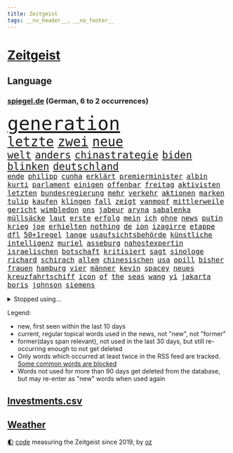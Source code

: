 ```yaml
---
title: Zeitgeist
tags: __no_header__, __no_footer__
---
```


# [Zeitgeist](https://oliz.io/zeitgeist/)

## Language

<h3><a href="https://www.spiegel.de" target="_blank">spiegel.de</a> (German, 6 to 2 occurrences)</h3>
<p style="font-family:monospace">
<span style="font-size:32pt"><a href="news_links.html#generation" class="current">generation</a></span>
<br>
<span style="font-size:22pt"><a href="news_links.html#letzte" class="current">letzte</a></span>
<span style="font-size:22pt"><a href="news_links.html#zwei" class="current">zwei</a></span>
<span style="font-size:22pt"><a href="news_links.html#neue" class="current">neue</a></span>
<br>
<span style="font-size:17pt"><a href="news_links.html#welt" class="current">welt</a></span>
<span style="font-size:17pt"><a href="news_links.html#anders" class="current">anders</a></span>
<span style="font-size:17pt"><a href="news_links.html#chinastrategie" class="current">chinastrategie</a></span>
<span style="font-size:17pt"><a href="news_links.html#biden" class="current">biden</a></span>
<span style="font-size:17pt"><a href="news_links.html#blinken" class="current">blinken</a></span>
<span style="font-size:17pt"><a href="news_links.html#deutschland" class="current">deutschland</a></span>
<br>
<span style="font-size:12pt"><a href="news_links.html#ende" class="current">ende</a></span>
<span style="font-size:12pt"><a href="news_links.html#philipp" class="current">philipp</a></span>
<span style="font-size:12pt"><a href="news_links.html#cunha" class="new">cunha</a></span>
<span style="font-size:12pt"><a href="news_links.html#erklärt" class="current">erklärt</a></span>
<span style="font-size:12pt"><a href="news_links.html#premierminister" class="current">premierminister</a></span>
<span style="font-size:12pt"><a href="news_links.html#albin" class="current">albin</a></span>
<span style="font-size:12pt"><a href="news_links.html#kurti" class="current">kurti</a></span>
<span style="font-size:12pt"><a href="news_links.html#parlament" class="current">parlament</a></span>
<span style="font-size:12pt"><a href="news_links.html#einigen" class="current">einigen</a></span>
<span style="font-size:12pt"><a href="news_links.html#offenbar" class="current">offenbar</a></span>
<span style="font-size:12pt"><a href="news_links.html#freitag" class="current">freitag</a></span>
<span style="font-size:12pt"><a href="news_links.html#aktivisten" class="current">aktivisten</a></span>
<span style="font-size:12pt"><a href="news_links.html#letzten" class="current">letzten</a></span>
<span style="font-size:12pt"><a href="news_links.html#bundesregierung" class="current">bundesregierung</a></span>
<span style="font-size:12pt"><a href="news_links.html#mehr" class="current">mehr</a></span>
<span style="font-size:12pt"><a href="news_links.html#verkehr" class="current">verkehr</a></span>
<span style="font-size:12pt"><a href="news_links.html#aktionen" class="current">aktionen</a></span>
<span style="font-size:12pt"><a href="news_links.html#marken" class="current">marken</a></span>
<span style="font-size:12pt"><a href="news_links.html#tulip" class="new">tulip</a></span>
<span style="font-size:12pt"><a href="news_links.html#kaufen" class="current">kaufen</a></span>
<span style="font-size:12pt"><a href="news_links.html#klingen" class="current">klingen</a></span>
<span style="font-size:12pt"><a href="news_links.html#fall" class="current">fall</a></span>
<span style="font-size:12pt"><a href="news_links.html#zeigt" class="current">zeigt</a></span>
<span style="font-size:12pt"><a href="news_links.html#vanmoof" class="new">vanmoof</a></span>
<span style="font-size:12pt"><a href="news_links.html#mittlerweile" class="current">mittlerweile</a></span>
<span style="font-size:12pt"><a href="news_links.html#gericht" class="current">gericht</a></span>
<span style="font-size:12pt"><a href="news_links.html#wimbledon" class="current">wimbledon</a></span>
<span style="font-size:12pt"><a href="news_links.html#ons" class="new">ons</a></span>
<span style="font-size:12pt"><a href="news_links.html#jabeur" class="new">jabeur</a></span>
<span style="font-size:12pt"><a href="news_links.html#aryna" class="current">aryna</a></span>
<span style="font-size:12pt"><a href="news_links.html#sabalenka" class="current">sabalenka</a></span>
<span style="font-size:12pt"><a href="news_links.html#müllsäcke" class="new">müllsäcke</a></span>
<span style="font-size:12pt"><a href="news_links.html#laut" class="current">laut</a></span>
<span style="font-size:12pt"><a href="news_links.html#erste" class="current">erste</a></span>
<span style="font-size:12pt"><a href="news_links.html#erfolg" class="current">erfolg</a></span>
<span style="font-size:12pt"><a href="news_links.html#mein" class="current">mein</a></span>
<span style="font-size:12pt"><a href="news_links.html#ich" class="current">ich</a></span>
<span style="font-size:12pt"><a href="news_links.html#ohne" class="current">ohne</a></span>
<span style="font-size:12pt"><a href="news_links.html#news" class="current">news</a></span>
<span style="font-size:12pt"><a href="news_links.html#putin" class="current">putin</a></span>
<span style="font-size:12pt"><a href="news_links.html#krieg" class="current">krieg</a></span>
<span style="font-size:12pt"><a href="news_links.html#joe" class="current">joe</a></span>
<span style="font-size:12pt"><a href="news_links.html#erhielten" class="current">erhielten</a></span>
<span style="font-size:12pt"><a href="news_links.html#nothing" class="new">nothing</a></span>
<span style="font-size:12pt"><a href="news_links.html#de" class="current">de</a></span>
<span style="font-size:12pt"><a href="news_links.html#ion" class="new">ion</a></span>
<span style="font-size:12pt"><a href="news_links.html#izagirre" class="new">izagirre</a></span>
<span style="font-size:12pt"><a href="news_links.html#etappe" class="current">etappe</a></span>
<span style="font-size:12pt"><a href="news_links.html#dfl" class="current">dfl</a></span>
<span style="font-size:12pt"><a href="news_links.html#50+1regel" class="new">50+1regel</a></span>
<span style="font-size:12pt"><a href="news_links.html#lange" class="current">lange</a></span>
<span style="font-size:12pt"><a href="news_links.html#usaufsichtsbehörde" class="new">usaufsichtsbehörde</a></span>
<span style="font-size:12pt"><a href="news_links.html#künstliche" class="current">künstliche</a></span>
<span style="font-size:12pt"><a href="news_links.html#intelligenz" class="current">intelligenz</a></span>
<span style="font-size:12pt"><a href="news_links.html#muriel" class="new">muriel</a></span>
<span style="font-size:12pt"><a href="news_links.html#asseburg" class="new">asseburg</a></span>
<span style="font-size:12pt"><a href="news_links.html#nahostexpertin" class="new">nahostexpertin</a></span>
<span style="font-size:12pt"><a href="news_links.html#israelischen" class="current">israelischen</a></span>
<span style="font-size:12pt"><a href="news_links.html#botschaft" class="current">botschaft</a></span>
<span style="font-size:12pt"><a href="news_links.html#kritisiert" class="current">kritisiert</a></span>
<span style="font-size:12pt"><a href="news_links.html#sagt" class="current">sagt</a></span>
<span style="font-size:12pt"><a href="news_links.html#sinologe" class="new">sinologe</a></span>
<span style="font-size:12pt"><a href="news_links.html#richard" class="current">richard</a></span>
<span style="font-size:12pt"><a href="news_links.html#schirach" class="current">schirach</a></span>
<span style="font-size:12pt"><a href="news_links.html#allem" class="current">allem</a></span>
<span style="font-size:12pt"><a href="news_links.html#chinesischen" class="current">chinesischen</a></span>
<span style="font-size:12pt"><a href="news_links.html#usa" class="current">usa</a></span>
<span style="font-size:12pt"><a href="news_links.html#opill" class="new">opill</a></span>
<span style="font-size:12pt"><a href="news_links.html#bisher" class="current">bisher</a></span>
<span style="font-size:12pt"><a href="news_links.html#frauen" class="current">frauen</a></span>
<span style="font-size:12pt"><a href="news_links.html#hamburg" class="current">hamburg</a></span>
<span style="font-size:12pt"><a href="news_links.html#vier" class="current">vier</a></span>
<span style="font-size:12pt"><a href="news_links.html#männer" class="current">männer</a></span>
<span style="font-size:12pt"><a href="news_links.html#kevin" class="current">kevin</a></span>
<span style="font-size:12pt"><a href="news_links.html#spacey" class="current">spacey</a></span>
<span style="font-size:12pt"><a href="news_links.html#neues" class="current">neues</a></span>
<span style="font-size:12pt"><a href="news_links.html#kreuzfahrtschiff" class="current">kreuzfahrtschiff</a></span>
<span style="font-size:12pt"><a href="news_links.html#icon" class="new">icon</a></span>
<span style="font-size:12pt"><a href="news_links.html#of" class="current">of</a></span>
<span style="font-size:12pt"><a href="news_links.html#the" class="current">the</a></span>
<span style="font-size:12pt"><a href="news_links.html#seas" class="new">seas</a></span>
<span style="font-size:12pt"><a href="news_links.html#wang" class="current">wang</a></span>
<span style="font-size:12pt"><a href="news_links.html#yi" class="current">yi</a></span>
<span style="font-size:12pt"><a href="news_links.html#jakarta" class="current">jakarta</a></span>
<span style="font-size:12pt"><a href="news_links.html#boris" class="current">boris</a></span>
<span style="font-size:12pt"><a href="news_links.html#johnson" class="current">johnson</a></span>
<span style="font-size:12pt"><a href="news_links.html#siemens" class="current">siemens</a></span>
</p>
<details>
<summary>Stopped using...</summary>
<p class="former" style="font-size:12pt">
italiens(995) partie(995) 75(994) korruption(993) witz(993) bernd(992) erinnerungen(992) eustaaten(992) ärzte(992) bitte(991) positiv(991) rasant(991) tieren(991) ursula(991) brutale(990) entlastet(990) fbi(990) politischen(990) respekt(990) rote(990) schwangere(990) behandlung(989) daraufhin(989) erholung(989) märz(989) strafen(989) beweisen(988) einiges(988) führerschein(988) gestohlen(988) hotel(988) hsv(988) müller(988) premiere(988) usregierung(988) eingereicht(987) nürnberg(987) österreichische(987) 33(986) durchsucht(986) klimaneutral(986) manchen(986) mancherorts(986) unabhängigkeit(986) englische(985) halben(985) leyen(985) richten(985) schicksal(985) geholt(984) provinz(984) spekuliert(984) west(984) wettbewerb(984) überwinden(984) bitten(983) falls(983) herbert(983) literatur(983) schauspielerin(983) träumen(983) wählen(983) aufruf(982) botschaften(982) breitet(982) eigentümer(982) schnee(982) weltwirtschaft(982) australische(981) tore(981) wohnhaus(981) bull(980) fliehen(980) klären(980) red(980) verbände(980) ehepaar(979) geklärt(979) miteinander(979) passen(979) zweimal(979) kreis(978) vorsprung(978) lüge(977) schlimmste(977) freilassung(976) richtet(976) schnellen(976) weckt(976) langen(975) unterstützer(975) anzeichen(974) distanz(974) sitzen(973) stadion(973) beschuldigt(972) bezahlen(972) half(972) klimapolitik(972) ägypten(972) fit(971) pflicht(970) politikerin(970) näher(969) patient(969) zurückgegangen(969) bande(968) betrifft(967) spektakuläre(967) februar(966) aufhalten(964) führenden(963) sichert(963) enorme(960) whatsapp(960) sportler(959) training(959) unterschrieben(959) chats(958) kassieren(958) museum(958) entscheidet(956) erstochen(955) möglichkeiten(953) olympia(953) kindheit(952) liberalen(942) startup(941) kontert(936) nächstes(932) drohne(931) 95(887) höheres(887) fotografiert(876) vormarsch(859) notstand(841) strecken(827) happy(824) unfälle(771) kontinent(757) müll(749) spiegelreporter(749) sammelt(736) veröffentlichung(721) zwingen(720) grundsätzlich(715) verbunden(707) erfolglos(696) erfolgreichste(695) superstars(695) fossilen(690) kollision(685) jenseits(682) expertin(681) erkrankte(678) analysten(676) nachspielzeit(676) erhofft(671) löschen(671) zurückziehen(668) king(658) überraschende(658) gefiel(647) wachsende(646) gleichen(639) großbank(636) dokumentiert(633) 15000(632) minus(625) station(624) demo(623) rauswurf(620) ampelregierung(617) zurückgezogen(612) volksverhetzung(609) spürbar(608) studenten(607) 74(605) menschlichkeit(605) euländer(597) versuche(594) netflixserie(591) gestört(589) nutzung(587) stadtteil(587) gestiegene(581) königreich(580) schärfere(580) zehnjähriger(580) historischer(574) einfacher(571) aktivistinnen(567) taucht(566) ärztin(563) aussetzen(557) möchten(553) gefechte(542) verkündete(534) influencerin(533) asien(532) kitas(532) krebs(526) nutzten(525) ring(525) spielern(524) spaltung(522) streiken(522) fehlverhalten(503) marc(495) verantwortlichen(495) versagen(491) verspätungen(491) rené(488) stammen(487) abgeschafft(485) 19jährige(483) südamerika(480) indischen(477) fußballspiel(476) gefolgt(476) terror(476) abtreibungen(475) baustelle(467) kriegszeiten(464) schmerzen(464) kriegsverbrechen(463) drücken(459) starkes(455) ansturm(443) auslöser(443) herrschte(440) arbeitslosigkeit(438) tatverdächtiger(434) haare(432) übergriffen(416) versöhnung(414) abgeschaltet(412) ankara(412) franzosen(411) erfurt(408) jubel(406) rüsten(406) computer(397) europaparlament(397) unterlagen(397) außergewöhnlichen(393) brennende(393) vereidigt(392) ernannt(391) waggons(391) 21jähriger(388) verheerend(383) panne(382) tempel(380) wohnmobil(375) jimmy(373) youtube(373) osnabrück(371) polizeibeamte(371) gegenwart(369) finanzen(367) energieversorger(361) schrumpfen(361) demenz(360) instrument(360) großaufgebot(358) ungerecht(353) entfernen(350) islamisten(350) entschuldigen(349) anruf(348) folgten(348) barrikaden(347) usmilitär(347) medizinische(346) bemühungen(343) rishi(342) sunak(342) major(341) schottlands(341) innenstadt(333) eingestürzt(331) linien(331) seltsam(331) drehten(330) brandt(326) erkranken(325) erstaunliche(324) untergrund(324) zugverkehr(324) farce(323) giorgia(323) meloni(323) auszusetzen(319) bach(318) quatsch(318) komplikationen(317) beleidigungen(314) ernstfall(309) verschärfung(309) aufzugeben(308) grab(307) haken(305) spurensuche(305) bellingham(304) jude(304) stromausfälle(303) größeres(302) richtete(302) bauch(297) bussen(294) auseinander(292) benko(292) brisante(292) erzielte(292) granaten(292) zurückkehren(291) angriffskriegs(290) erzeugt(290) kontroverse(289) engen(287) kanadischen(287) flüchtlingsunterkunft(286) gratis(286) kriminalität(283) wasserversorgung(280) drohung(276) emissionen(276) bulgarien(275) francisco(275) abermals(274) ausgenutzt(274) indiens(274) kinderpornografie(274) rückblick(274) fa(272) eingriff(270) dokumentieren(269) legendär(269) militärexperte(269) persönlichen(268) spiegelrecherche(268) grenzgebiet(266) nachweisen(266) verhältnissen(266) mögen(264) brutalität(263) militärexperten(263) asyl(262) nebel(262) schiffsverkehr(261) knappe(260) zitiert(260) eröffnete(258) überraschte(257) elbphilharmonie(256) dahintersteckt(255) hit(255) wiebke(253) kopftuch(252) parolen(251) stießen(250) leukämie(248) anerkannt(246) ernennt(246) 23jährige(245) gefangenen(245) tatortvote(245) chaotische(244) finanzmärkte(244) dichter(243) 49euroticket(241) neuheiten(240) operiert(240) zurückgekehrt(240) geliebten(239) taucher(239) gary(238) fusion(237) billigt(236) wwf(236) ioc(235) gewehrt(233) mine(233) sam(233) ausverkauft(231) überzeugte(230) credit(228) journalistenverband(226) gleise(225) gesprengt(224) transportiert(224) drosseln(223) mächte(223) weltcup(223) umso(221) unesco(221) usfirma(221) düstere(218) renner(218) aufgebaut(217) fieber(217) wirtschaftliche(217) erlebnisse(216) bewirken(215) blockaden(215) serben(215) freiheitsstrafen(213) grenzregion(213) wachsenden(213) kommentiert(212) 14jähriger(211) tomaten(210) roland(208) unterbringung(208) ibizaaffäre(206) hill(205) 2011(204) melbourne(204) pence(204) verlorenen(204) güterzug(203) technologien(203) 1991(202) auflaufen(202) saarlouis(202) abwehr(201) infos(201) vermeldet(201) 47(199) fotograf(199) naturschützer(199) schiebt(199) organisatoren(198) asiatische(197) familiennewsletter(197) geerbt(196) satt(196) traut(195) unterzogen(195) berühmter(194) besitzen(194) einsatzkräften(194) geringen(194) escooter(193) tennisspieler(193) verarbeiten(193) verwandte(193) tauchte(192) arbeitsplätze(191) parkplatz(191) berufsaussichten(189) cook(189) leblos(189) what(189) charts(188) eroller(187) fachkräften(187) überstanden(187) meinungen(186) ostafrika(185) philadelphia(185) tourismus(185) woke(185) eva(184) immobilie(184) weltsport(184) biontech(183) wiegelt(183) dreier(182) grand(182) faschisten(181) barrel(180) spender(179) änderung(179) grundlegenden(178) kopiert(178) pedro(178) verbraucht(178) stationen(176) unicef(176) gefälschten(175) jener(174) verdreifacht(174) stärkeren(173) verleger(173) lebensgefahr(172) ladung(171) nachgegeben(171) radio(171) krankenstand(170) stiehlt(170) stücke(170) blutige(168) eindämmen(168) eughurteil(168) guardian(168) luftverschmutzung(168) panzern(168) satellitenbild(168) mehrjährigen(167) bibel(165) rüstet(165) ertragen(164) komplizierten(164) normale(164) oberhaupt(164) verschärfte(164) oppositionspolitiker(163) hilfsorganisation(162) prinzen(162) sprüche(161) zlatan(161) gestaltet(160) shows(160) verteidigungsministeriums(159) baute(158) ostküste(158) eingestiegen(157) nähert(157) schwinden(157) selbstverständnis(157) financial(155) grünenchefin(155) ricarda(155) fahrbahn(154) meistern(154) abnehmen(153) nochmals(153) springer(153) antisemitischer(152) messe(151) office(151) zukommen(151) outfits(150) billy(149) kriegsgebiet(149) belarussischer(148) 270(147) vorgeschmack(147) nötigung(146) erkannt(145) fluggesellschaft(145) krebsdiagnose(145) rock(144) zubehör(144) aufbruch(143) hadern(143) immobilienbesitzer(143) gezielte(141) günstigen(141) segelboot(141) sätze(141) beispiele(140) ingenieur(140) km/h(140) rechtsaußen(140) schleswigholsteins(140) positives(139) wiederzufinden(139) pamela(138) schweres(138) 46(137) brokstedt(137) kolumbianischen(137) limousine(137) zögern(137) dame(136) erforschen(136) schöner(136) tarifverhandlungen(136) 1600(135) anklagen(135) sturgeon(135) umfassenden(135) auszeichnungen(134) siedlung(134) baltikum(133) weh(133) laufbahn(132) rechtfertigen(132) spö(132) 2045(130) hafencity(130) ministerpräsidenten(130) zutiefst(130) parteispitze(129) republica(129) aussetzung(128) lautstark(127) toll(127) ukrainern(127) unterbinden(126) dammbruch(125) markiert(125) wiederaufnahme(125) asylverfahren(124) mysteriöser(124) robertson(124) influencer(123) oberleitung(123) college(122) leiterin(122) reddit(122) hinspiel(121) nachbarschaft(121) sparsamer(121) stil(121) zerschlagung(121) erholt(120) müttern(120) stürzten(120) wassermassen(120) klum(119) mount(119) fußballliga(118) usaußenministerium(118) affleck(117) beurteilen(117) championsleaguefinale(117) flugobjekte(117) ham(117) indigenen(117) bedecken(116) bemerkenswerte(116) löscharbeiten(116) rendiwagner(116) anschlüsse(115) austritt(115) baldige(115) diäten(115) mangelhafter(115) sicherheitsexpertin(115) tony(114) verlegen(114) bunker(112) profifußballer(112) sanfter(112) ukrainischem(112) arbeitsgericht(111) gala(111) bildungsministerin(110) konkreten(110) weitreichenden(110) ernsten(109) verrat(108) aufkommen(107) großmächte(107) nützt(107) snp(107) studiert(107) weitergegeben(107) alassad(106) baschar(106) dachten(106) eure(106) influencerinnen(106) saied(106) 15jährigen(105) elite(105) south(105) gangster(104) grünenvorsitzende(104) wochenbeginn(104) ankommen(103) hilflos(103) hinweg(103) waters(103) einkaufen(102) grubenunglück(102) 101(100) großmacht(100) höcke(100) versus(100) erinnerungsstücke(99) medienmogul(99) schulkinder(99) superreichen(99) weltgrößte(99) ausweichen(98) auszählung(98) axel(98) begangen(98) denkmal(98) gestresst(98) breiter(97) erfolgen(97) iea(97) vermischt(97) optionen(96) 55jährige(95) alabama(95) mutterkonzern(95) schalker(95) beides(94) pokalfinale(94) elbe(93) ostseepipelines(93) hochamt(92) mordkommission(92) satellitendaten(92) schieben(92) sommerspielen(92) umzugehen(92) bausparvertrag(91) dnaanalyse(91) gesetzesänderung(91) roller(91) senderchef(91) stundenweise(91) dreißigerjahren(90) erfasste(90) holocaustmahnmal(90) kalkül(90) kümmert(90) lübeck(90) strahlt(90) from(89) genres(89) linkenikone(89) nordrheinwestfälischen(89) tropensturm(89) 35jähriger(88) 39jährige(88) durchsuchte(88) jpmorgan(88) kindheitserinnerungen(88) arschloch(87) besorgnis(87) pumpt(87) zeitnah(87) dfbnationalmannschaft(86) doskozil(86) entwickelte(86) gefangen(86) länderspiele(86) pfizer(86) prowestliche(86) ubs(86) betrunkener(85) datenbrille(85) dietrich(85) flusswasser(85) krach(85) neonazis(85) regionale(85) schwimmbecken(85) arminia(84) befehle(84) hirnforschung(84) rechtecks(84) regierungssprecher(84) unverzüglich(84) usbanken(84) vision(84) exparteichef(83) irren(83) linkspartei(83) minderheitsregierung(83) riexinger(83) straftat(83) außergewöhnliche(82) hedgefonds(82) pflegekräfte(82) wirtschaftswachstum(82) containerschiffe(81) erdöl(81) kettenreaktion(81) linksextremen(81) schlagersänger(81) unokinderhilfswerk(81) abhängiger(80) gesten(80) unfassbare(80) wiegen(80) geschwindigkeitsrekord(79) großmanöver(79) kontroverses(79) psychiatrischen(79) sackgasse(79) brachten(78) fehlern(78) fluggesellschaften(78) fluggäste(78) ibrahimović(78) milizionäre(78) monopol(78) musikbranche(78) paragrafen(78) anwalts(77) astronomie(77) augenzeugen(77) behaupten(77) lobte(77) populisten(77) revolutionär(77) wahlkampfveranstaltung(77) western(77) ängsten(77) dorsten(76) dringt(76) erzbistums(76) fußballverband(76) jammert(76) milliardengeschäft(76) sultan(76) tiny(76) barça(75) grönemeyer(75) rebelliert(75) umsteigen(75) usbörsenaufsicht(75) wiederzulassung(75) zentrales(75) belegschaft(74) list(74) mitmachen(74) modi(74) haftbefehle(73) kopfverletzungen(73) lockern(73) indopazifik(72) ruhig(72) schenken(72) spieltisch(72) verwickelt(72) vorübergehenden(72) getrennte(71) hexenjagd(71) karlheinz(71) kontakten(71) maxim(71) pauschales(71) schränkte(71) tauben(71) würfel(71) 34jähriger(70) aggression(70) dreh(70) follower(70) gespalten(70) klos(70) lippen(70) oberhand(70) fotoprojekt(69) heizungswende(69) kinderärzte(69) präsidentschaftswahlen(69) schwachstelle(69) waage(69) abflug(68) damon(68) eilantrag(68) kleinflugzeug(68) konrad(68) kröten(68) lautet(68) matt(68) mittendrin(68) sekbeamte(68) stur(68) ag(67) artemis(67) eisfrei(67) heizwende(67) pragmatismus(67) assange(66) hamill(66) kennedys(66) machtmissbrauchs(66) prärie(66) skywalker(66) argumenten(65) aufschwung(65) auszubildende(65) blogger(65) fertigstellung(65) großfamilien(65) nervennahrung(65) antrat(64) aufregend(64) besteigen(64) beweis(64) cnn(64) fußballweltmeister(64) heimatstadt(64) vorpommern(64) wolfsburger(64) erwartete(63) erzkonservative(63) großfeuer(63) hirnverletzungen(63) linksextremismusprozess(63) nachbarschaftsstreit(63) schwelt(63) taschenbuch(63) umgekippte(63) werbegesicht(63) überlegungen(63) anrufen(62) bachmutfront(62) erneuern(62) samuel(62) ties(62) justizministerium(61) niedrigen(61) schlechtes(61) staatspleite(61) usbehörden(61) boulevardmedien(60) haushaltsbuch(60) kinderarbeit(60) kolo(60) mailänder(60) moderna(60) muani(60) personalien(60) randal(60) religion(60) depp(59) färbt(59) herausragende(59) jüterbog(59) kostümen(59) lebenszeichen(59) sterbende(59) golfwelt(58) jobverlust(58) landeten(58) nationalkonservative(58) auszurichten(57) berlusconis(57) khartum(57) motorradfahrer(57) sportart(57) fisch(56) joggers(56) konfliktparteien(56) gefangenenaustausch(55) hinein(55) krefeld(55) rauchwolken(55) regnen(55) rekordzahl(55) bediente(54) befand(54) eingeschlagen(54) schwerwiegenden(54) bauwerk(53) blühen(53) dárdai(53) exbildchefredakteur(53) pál(53) river(53) dir(52) erfuhr(52) großoffensive(52) pfeiler(52) schmerzmittel(52) christie(51) diskriminierenden(51) erheblich(51) erstem(51) göttlichen(51) klimafragen(51) nebentätigkeiten(51) spektakulär(51) verzerrt(51) windsors(51) analyst(50) biller(50) eindringlich(50) kiunternehmen(50) riad(50) spottet(50) eindhoven(49) kannibale(49) mandanten(49) streikwelle(49) benannt(48) gegnerinnen(48) marge(48) nelles(48) detonationen(47) imperium(47) mühe(47) sachsenhausen(47) abfedern(46) arktis(46) behauptungen(46) belgorod(46) ebene(46) girl(46) koffern(46) lebensmittelhersteller(46) lgbtq(46) mantel(46) tvansprache(46) waldbränden(46) einschüchtern(45) lied(45) tieferen(45) auskommen(44) erstatten(44) gleicher(44) königsfamilie(44) plastikmüll(44) unübersichtlich(44) wasserstand(44) annahm(43) betreibern(43) europapokal(43) feine(43) landung(43) unterrichtet(43) 118(42) 5gausbau(42) besiegte(42) chase(42) churchill(42) energieagentur(42) evakuierung(42) gaye(42) geregelt(42) raphael(42) schlucken(42) ultraleichtflugzeug(42) winston(42) effizienz(41) geht's(41) austin(40) florenz(40) kugeln(40) nebenan(40) rückeroberung(40) triple(40) weeknd(40) gleichaltrigen(39) schmutzige(39) arbeitsunfall(38) lückenlose(38) produktionsfirma(38) regisseurin(38) staatlicher(38) that(38) uspräsidentschaftswahlen(38) anreize(37) brad(37) branchenangaben(37) durchleuchtet(37) füße(37) heiratet(37) militante(37) schlagabtausch(37) trainings(37) zahn(37) einschlugen(36) geldstrafen(36) paramilitär(36) apotheker(35) ehemals(35) prognostiziert(35) protassewitsch(35) redbullerfolg(35) taschenbücher(35) versorger(35) zwillingstöchter(35) außergerichtlich(34) härteren(34) institute(34) macs(34) verlässlich(34) waldgebiet(34) wertverlust(34) ableger(33) expremierminister(33) jaber(33) rundfunkanstalt(33) siebtes(33) strömt(33) unoklimakonferenz(33) weltlage(33) achtjährigen(32) aufwand(32) axelspringerkonzern(32) füßen(32) germain(32) hellmann(32) hinterlässt(32) kryptischen(32) schwerverletzten(32) spitzenjob(32) verden(32) vermieten(32) auftritte(31) glasner(31) hyperschallrakete(31) kommunalen(31) saint(31) scharfer(31) spendenaffäre(31) wildnis(31) ausgeharrt(30) coinbase(30) geländegewinne(30) konkretisiert(30) oecd(30) endlosen(29) enttäuschten(29) frodeno(29) klarer(29) kurzfristige(29) monarchen(29) oberster(29) organisationen(29) spree(29) bergsteiger(28) brandanschlag(28) erstreckte(28) ficht(28) kunstwerken(28) skandieren(28) yeboah(28) flüchtlingszahlen(27) salvini(27) wolfsburgerinnen(27) zero(27) absolvieren(26) asylbewerberheim(26) gebietsgewinne(26) mitregieren(26) rekrutiert(26) umgebaut(26) website(26) genauen(25) iv(25) vermeidbar(25) abgeführt(24) euland(24) french(24) gauff(24) jüdischer(24) abgekommen(23) finalserie(23) mangelnden(23) pakt(23) sand(23) unzulässig(23) betteln(22) everest(22) heinzchristian(22) rätselhafter(22) strache(22) umweltschäden(22) conference(21) fpöchefs(21) gebannt(21) verfassungsbeschwerde(21) zitierte(21) einlage(20) organspende(20) schiffswrack(20) suchaktion(20) vorsorge(20) anhaltenden(19) ausschließen(19) buhrufe(19) co₂emissionen(19) denkwürdigen(19) elend(19) evangelikale(19) hautkrebs(19) mitangeklagte(19) pfiffe(19) veräußert(19) ausreichen(18) bekanntes(18) bluttaten(18) butler(18) gesundheitsproblemen(18) register(18) atemnot(17) boulevardpresse(17) gefeierte(17) strategisch(17) ufos(17) widerstands(17) würdigung(17) brüste(16) ford(16) harrison(16) ilja(16) relegation(16) stocken(16) strengen(16) erfolgsgeheimnis(15) herausfinden(15) kampfjetpiloten(15) kennengelernt(15) muskeln(15) neugebauer(15) populärsten(15) spitzengehälter(15) stehenden(15) toxisch(15) toxische(15) unwürdig(15) verwechslung(15) 1973(14) gegners(14) herrn(14) karikaturisten(14) linksextremisten(14) luftangriffen(14) meistertitel(14) prorussische(14) triumphe(14) unerwünschte(14) dringender(13) einverstanden(13) entwicklerkonferenz(13) gelebt(13) saftig(13) süßwasser(13) wendungen(13) zerschmetterte(13) ökonomischen(13) überfälle(13) klimafreundlich(12) liter(12) rummenigge(12) unschönen(12) zealand(12) gerettete(11) klammern(11) millionenschaden(11) unfallort(11)
</p>
</details>
<p>Legend:
<ul>
<li><span class="new">new</span>, first seen within the last 10 days</li>
<li><span class="current">current</span>, regular topical words used in the news, not "new", not "former"</li>
<li><span class="former">former(days span relevant)</span>, not used in the last 30 days, but still re-occurring enough to not get deleted</li>
<li>Only words which occurred at least twice in the RSS feed are tracked. <a href="language/filters.py">Some common words are blocked</a></li>
<li>Words not used for more than 90 days get deleted from the database, but may re-enter as "new" words when used again</li>
</ul>
</p>

## [Investments](investments.html)[.csv](investments.csv)

## [Weather](weather.html)

<footer>
<a href="javascript:toggleTheme()" class="nav">🌓</a>
<a href="https://github.com/ooz/zeitgeist">code</a> measuring the Zeitgeist since 2019, by <a href="https://oliz.io">oz</a>
</footer>
